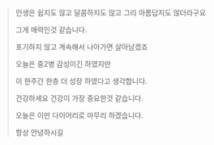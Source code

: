 > 인생은 쉽지도 않고 달콤하지도 않고 그리 아름답지도 않더라구요
>
> 그게 매력인것 같습니다.
>
> 포기하지 않고 계속해서 나아가면 살아남겠죠
>
> 오늘은 중2병 감성이긴 하였지만
>
> 이 한주간 한층 더 성장 하였다고 생각합니다.
>
> 건강하세요 건강이 가장 중요한것 같습니다.
> 
> 오늘은 이만 다이어리로 마무리 하겠습니다.
> 
> 항상 안녕하시길 
